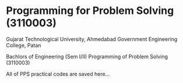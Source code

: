 # Programming for Problem Solving (3110003)

Gujarat Technological University, Ahmedabad
Government Engineering College, Patan

Bachlors of Engineering (Sem I/II)
Programming of Problem Solving (3110003)

All of PPS practical codes are saved here...
